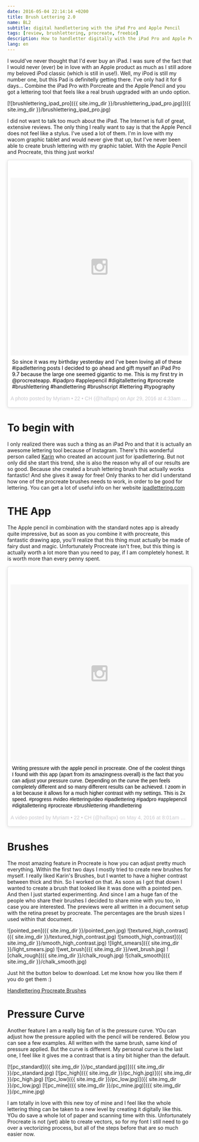 ```yaml
---
date: 2016-05-04 22:14:14 +0200
title: Brush Lettering 2.0
name: BL2
subtitle: digital handlettering with the iPad Pro and Apple Pencil
tags: [review, brushlettering, procreate, freebie]
description: How to handletter digitally with the iPad Pro and Apple Pencil
lang: en
---
```

I would've never thought that I'd ever buy an iPad. I was sure of the fact that I would never (ever) be in love with an Apple product as much as I still adore my beloved iPod classic (which is still in use!). Well, my iPod is still my number one, but this Pad is definitelly getting there. I've only had it for 6 days... Combine the iPad Pro with Porcreate and the Apple Pencil and you got a lettering tool that feels like a real brush upgraded with an undo option.
<!-- more -->
[![brushlettering_ipad_pro]({{ site.img_dir }}/brushlettering_ipad_pro.jpg)]({{ site.img_dir }}/brushlettering_ipad_pro.jpg)

I did not want to talk too much about the iPad. The Internet is full of great, extensive reviews. The only thing I really want to say is that the Apple Pencil does not feel like a stylus. I've used a lot of them. I'm in love with my wacom graphic tablet and would never give that up, but I've never been able to create brush lettering with my graphic tablet. With the Apple Pencil and Procreate, this thing just works!

<blockquote class="instagram-media" data-instgrm-captioned data-instgrm-version="6" style=" background:#FFF; border:0; border-radius:3px; box-shadow:0 0 1px 0 rgba(0,0,0,0.5),0 1px 10px 0 rgba(0,0,0,0.15); margin: 1px; max-width:658px; padding:0; width:99.375%; width:-webkit-calc(100% - 2px); width:calc(100% - 2px);"><div style="padding:8px;"> <div style=" background:#F8F8F8; line-height:0; margin-top:40px; padding:50.0% 0; text-align:center; width:100%;"> <div style=" background:url(data:image/png;base64,iVBORw0KGgoAAAANSUhEUgAAACwAAAAsCAMAAAApWqozAAAAGFBMVEUiIiI9PT0eHh4gIB4hIBkcHBwcHBwcHBydr+JQAAAACHRSTlMABA4YHyQsM5jtaMwAAADfSURBVDjL7ZVBEgMhCAQBAf//42xcNbpAqakcM0ftUmFAAIBE81IqBJdS3lS6zs3bIpB9WED3YYXFPmHRfT8sgyrCP1x8uEUxLMzNWElFOYCV6mHWWwMzdPEKHlhLw7NWJqkHc4uIZphavDzA2JPzUDsBZziNae2S6owH8xPmX8G7zzgKEOPUoYHvGz1TBCxMkd3kwNVbU0gKHkx+iZILf77IofhrY1nYFnB/lQPb79drWOyJVa/DAvg9B/rLB4cC+Nqgdz/TvBbBnr6GBReqn/nRmDgaQEej7WhonozjF+Y2I/fZou/qAAAAAElFTkSuQmCC); display:block; height:44px; margin:0 auto -44px; position:relative; top:-22px; width:44px;"></div></div> <p style=" margin:8px 0 0 0; padding:0 4px;"> <a href="https://www.instagram.com/p/BEyFqqXBMDK/" style=" color:#000; fo[]nt-family:Arial,sans-serif; font-size:14px; font-style:normal; font-weight:normal; line-height:17px; text-decoration:none; word-wrap:break-word;">So since it was my birthday yesterday and I&#39;ve been loving all of these #ipadlettering posts I decided to go ahead and gift myself an iPad Pro 9.7 because the large one seemed gigantic to me. This is my first try in @procreateapp. #ipadpro #applepencil #digitallettering #procreate #brushlettering #handlettering #brushscript #lettering #typography</a></p> <p style=" color:#c9c8cd; font-family:Arial,sans-serif; font-size:14px; line-height:17px; margin-bottom:0; margin-top:8px; overflow:hidden; padding:8px 0 7px; text-align:center; text-overflow:ellipsis; white-space:nowrap;">A photo posted by Myriam • 22 • CH (@halfapx) on <time style=" font-family:Arial,sans-serif; font-size:14px; line-height:17px;" datetime="2016-04-29T11:33:22+00:00">Apr 29, 2016 at 4:33am PDT</time></p></div></blockquote>
<script async defer src="//platform.instagram.com/en_US/embeds.js"></script>

# To begin with
I only realized there was such a thing as an iPad Pro and that it is actually an awesome lettering tool because of Instagram. There's this wonderful person called [Karin](https://www.instagram.com/ipadlettering/) who created an account just for ipadlettering. But not only did she start this trend, she is also the reason why all of our results are so good. Because she created a brush lettering brush that actually works fantastic! And she gives it away for free! Only thanks to her did I understand how one of the procreate brushes needs to work, in order to be good for lettering. You can get a lot of useful info on her website [ipadlettering.com](http://ipadlettering.com)

# THE App
The Apple pencil in combination with the standard notes app is already quite impressive, but as soon as you combine it with procreate, this fantastic drawing app, you'll realize that this thing must actually be made of fairy dust and magic. Unfortunately Procreate isn't free, but this thing is actually worth a lot more than you need to pay, if I am completely honest. It is worth more than every penny spent.

<blockquote class="instagram-media" data-instgrm-captioned data-instgrm-version="6" style=" background:#FFF; border:0; border-radius:3px; box-shadow:0 0 1px 0 rgba(0,0,0,0.5),0 1px 10px 0 rgba(0,0,0,0.15); margin: 1px; max-width:658px; padding:0; width:99.375%; width:-webkit-calc(100% - 2px); width:calc(100% - 2px);"><div style="padding:8px;"> <div style=" background:#F8F8F8; line-height:0; margin-top:40px; padding:50.0% 0; text-align:center; width:100%;"> <div style=" background:url(data:image/png;base64,iVBORw0KGgoAAAANSUhEUgAAACwAAAAsCAMAAAApWqozAAAAGFBMVEUiIiI9PT0eHh4gIB4hIBkcHBwcHBwcHBydr+JQAAAACHRSTlMABA4YHyQsM5jtaMwAAADfSURBVDjL7ZVBEgMhCAQBAf//42xcNbpAqakcM0ftUmFAAIBE81IqBJdS3lS6zs3bIpB9WED3YYXFPmHRfT8sgyrCP1x8uEUxLMzNWElFOYCV6mHWWwMzdPEKHlhLw7NWJqkHc4uIZphavDzA2JPzUDsBZziNae2S6owH8xPmX8G7zzgKEOPUoYHvGz1TBCxMkd3kwNVbU0gKHkx+iZILf77IofhrY1nYFnB/lQPb79drWOyJVa/DAvg9B/rLB4cC+Nqgdz/TvBbBnr6GBReqn/nRmDgaQEej7WhonozjF+Y2I/fZou/qAAAAAElFTkSuQmCC); display:block; height:44px; margin:0 auto -44px; position:relative; top:-22px; width:44px;"></div></div> <p style=" margin:8px 0 0 0; padding:0 4px;"> <a href="https://www.instagram.com/p/BE_Va5eBMFY/" style=" color:#000; font-family:Arial,sans-serif; font-size:14px; font-style:normal; font-weight:normal; line-height:17px; text-decoration:none; word-wrap:break-word;">Writing pressure with the apple pencil in procreate. One of the coolest things I found with this app (apart from its amazingness overall) is the fact that you can adjust your pressure curve. Depending on the curve the pen feels completely different and so many different results can be achieved. I zoom in a lot because it allows for a much higher contrast with my settings. This is 2x speed. #progress #video #letteringvideo #ipadlettering #ipadpro #applepencil #digitallettering #procreate #brushlettering #handlettering</a></p> <p style=" color:#c9c8cd; font-family:Arial,sans-serif; font-size:14px; line-height:17px; margin-bottom:0; margin-top:8px; overflow:hidden; padding:8px 0 7px; text-align:center; text-overflow:ellipsis; white-space:nowrap;">A video posted by Myriam • 22 • CH (@halfapx) on <time style=" font-family:Arial,sans-serif; font-size:14px; line-height:17px;" datetime="2016-05-04T15:01:09+00:00">May 4, 2016 at 8:01am PDT</time></p></div></blockquote>
<script async defer src="//platform.instagram.com/en_US/embeds.js"></script>

# Brushes
The most amazing feature in Procreate is how you can adjust pretty much everything. Within the first two days I mostly tried to create new brushes for myself. I really liked Karin's Brushes, but I wantet to have a higher contrast between thick and thin. So I worked on that. As soon as I got that down I wanted to create a brush that looked like it was done with a pointed pen. And then I just started experimenting.
And since I am a huge fan of the people who share their brushes I decided to share mine with you too, in case you are interested.
The previews were all written in a document setup with the retina preset by procreate. The percentages are the brush sizes I used within that document.

![pointed_pen]({{ site.img_dir }}/pointed_pen.jpg)
![textured_high_contrast]({{ site.img_dir }}/textured_high_contrast.jpg)
![smooth_high_contrast]({{ site.img_dir }}/smooth_high_contrast.jpg)
![light_smears]({{ site.img_dir }}/light_smears.jpg)
![wet_brush]({{ site.img_dir }}/wet_brush.jpg)
![chalk_rough]({{ site.img_dir }}/chalk_rough.jpg)
![chalk_smooth]({{ site.img_dir }}/chalk_smooth.jpg)

Just hit the button below to download. Let me know how you like them if you do get them :)

<a href="/downloads/handlettering_procreate_brushes_by_halfapx.zip" class="btn"><span class="fa fa-download"></span> Handlettering Procreate Brushes</a>

# Pressure Curve
Another feature I am a really big fan of is the pressure curve. YOu can adjust how the pressure applied with the pencil will be rendered. Below you can see a few examples. All written with the same brush, same kind of pressure applied. But the curve is different. My personal curve is the last one, I feel like it gives me a contrast that is a tiny bit higher than the default.

[![pc_standard]({{ site.img_dir }}/pc_standard.jpg)]({{ site.img_dir }}/pc_standard.jpg)
[![pc_high]({{ site.img_dir }}/pc_high.jpg)]({{ site.img_dir }}/pc_high.jpg)
[![pc_low]({{ site.img_dir }}/pc_low.jpg)]({{ site.img_dir }}/pc_low.jpg)
[![pc_mine]({{ site.img_dir }}/pc_mine.jpg)]({{ site.img_dir }}/pc_mine.jpg)

I am totally in love with this new toy of mine and I feel like the whole lettering thing can be taken to a new level by creating it digitally like this. YOu do save a whole lot of paper and scanning time with this. Unfortunately Procreate is not (yet) able to create vectors, so for my font I still need to go over a vectorizing process, but all of the steps before that are so much easier now.
